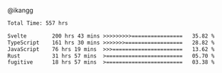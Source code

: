 @ikangg
<!--START_SECTION:waka-->

```txt
Total Time: 557 hrs

Svelte        200 hrs 43 mins >>>>>>>>>================   35.82 %
TypeScript    161 hrs 30 mins >>>>>>>==================   28.82 %
JavaScript    76 hrs 19 mins  >>>======================   13.62 %
Rust          31 hrs 57 mins  >========================   05.70 %
fugitive      18 hrs 57 mins  >========================   03.38 %
```

<!--END_SECTION:waka-->
